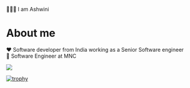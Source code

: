 🙋🏻‍♀️ I am Ashwini 

# About me 
  
❤️ Software developer from India working as a Senior Software engineer <br/>
💼 Software Engineer at MNC 
  
![](https://komarev.com/ghpvc/?username=your-github-ashu23queen) 

[![trophy](https://github-profile-trophy.vercel.app/?username=ashu23queen&theme=juicyfresh
)](https://github.com/ashu23queen/github-profile-trophy)
